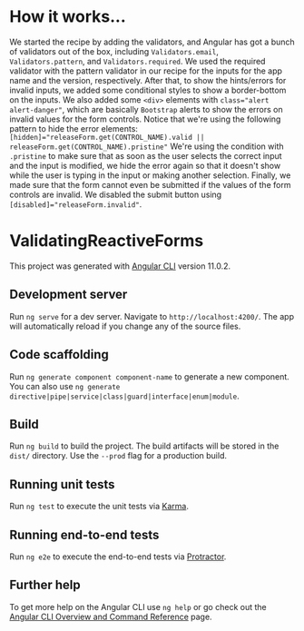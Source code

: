 # How it works...

We started the recipe by adding the validators, and Angular has got a bunch of validators out of the box, including `Validators.email`, `Validators.pattern`, and `Validators.required`. We used the required validator with the pattern validator in our recipe for the inputs for the app name and the version, respectively. After that, to show the hints/errors for invalid inputs, we added some conditional styles to show a border-bottom on the inputs. We also added some `<div>` elements with `class="alert alert-danger"`, which are basically `Bootstrap` alerts to show the errors on invalid values for the form controls. Notice that we're using the following pattern to hide the error elements:
`[hidden]="releaseForm.get(CONTROL_NAME).valid || releaseForm.get(CONTROL_NAME).pristine"`
We're using the condition with `.pristine` to make sure that as soon as the user selects the correct input and the input is modified, we hide the error again so that it doesn't show while the user is typing in the input or making another selection. Finally, we made sure that the form cannot even be submitted if the values of the form controls are invalid. We disabled the submit button using `[disabled]="releaseForm.invalid"`.

# ValidatingReactiveForms

This project was generated with [Angular CLI](https://github.com/angular/angular-cli) version 11.0.2.

## Development server

Run `ng serve` for a dev server. Navigate to `http://localhost:4200/`. The app will automatically reload if you change any of the source files.

## Code scaffolding

Run `ng generate component component-name` to generate a new component. You can also use `ng generate directive|pipe|service|class|guard|interface|enum|module`.

## Build

Run `ng build` to build the project. The build artifacts will be stored in the `dist/` directory. Use the `--prod` flag for a production build.

## Running unit tests

Run `ng test` to execute the unit tests via [Karma](https://karma-runner.github.io).

## Running end-to-end tests

Run `ng e2e` to execute the end-to-end tests via [Protractor](http://www.protractortest.org/).

## Further help

To get more help on the Angular CLI use `ng help` or go check out the [Angular CLI Overview and Command Reference](https://angular.io/cli) page.
